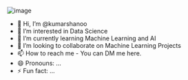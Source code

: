 ![image](https://github.com/user-attachments/assets/89e043f8-a51d-485e-b521-c27d641df916)
- 👋 Hi, I’m @kumarshanoo
- 👀 I’m interested in Data Science
- 🌱 I’m currently learning Machine Learning and AI
- 💞️ I’m looking to collaborate on Machine Learning Projects 
- 📫 How to reach me - You can DM me here.
- 😄 Pronouns: ...
- ⚡ Fun fact: ...

<!---
kumarshanoo/kumarshanoo is a ✨ special ✨ repository because its `README.md` (this file) appears on your GitHub profile.
You can click the Preview link to take a look at your changes.
--->

